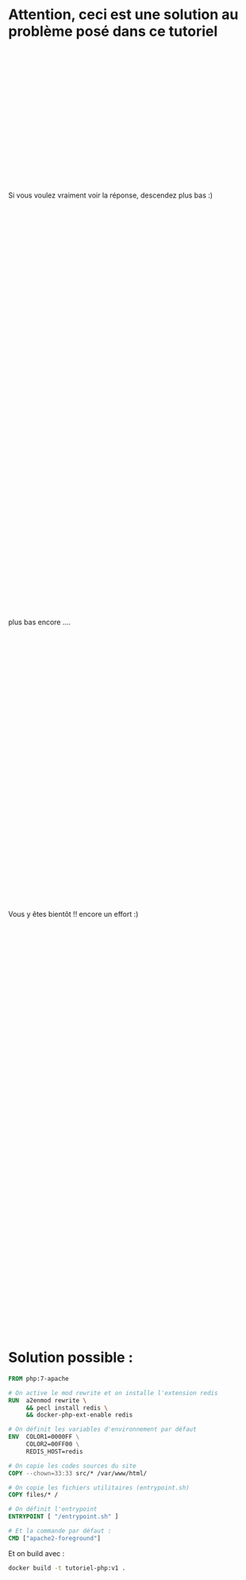 # Attention, ceci est une solution au problème posé dans ce tutoriel

<br><br><br><br><br><br><br><br><br><br><br><br><br><br><br><br>

Si vous voulez vraiment voir la réponse, descendez plus bas :)

<br><br><br><br><br><br><br><br><br><br><br><br><br><br><br><br><br><br><br><br><br><br><br><br><br><br><br><br><br><br><br><br><br><br><br><br><br><br><br><br><br><br><br><br><br><br><br><br>

plus bas encore ....

<br><br><br><br><br><br><br><br><br><br><br><br><br><br><br><br><br><br><br><br><br><br><br><br><br><br><br><br><br><br><br><br>

Vous y êtes bientôt !! encore un effort :)

<br><br><br><br><br><br><br><br><br><br><br><br><br><br><br><br><br><br><br><br><br><br><br><br><br><br><br><br><br><br><br><br><br><br><br><br><br><br><br><br><br><br><br><br><br><br><br><br>

# Solution possible :

```dockerfile
FROM php:7-apache

# On active le mod rewrite et on installe l'extension redis
RUN  a2enmod rewrite \
     && pecl install redis \
     && docker-php-ext-enable redis

# On définit les variables d'environnement par défaut
ENV  COLOR1=0000FF \
     COLOR2=00FF00 \
     REDIS_HOST=redis

# On copie les codes sources du site
COPY --chown=33:33 src/* /var/www/html/

# On copie les fichiers utilitaires (entrypoint.sh)
COPY files/* /

# On définit l'entrypoint
ENTRYPOINT [ "/entrypoint.sh" ]

# Et la commande par défaut :
CMD ["apache2-foreground"]
```

Et on build avec : 

```bash
docker build -t tutoriel-php:v1 .
```

